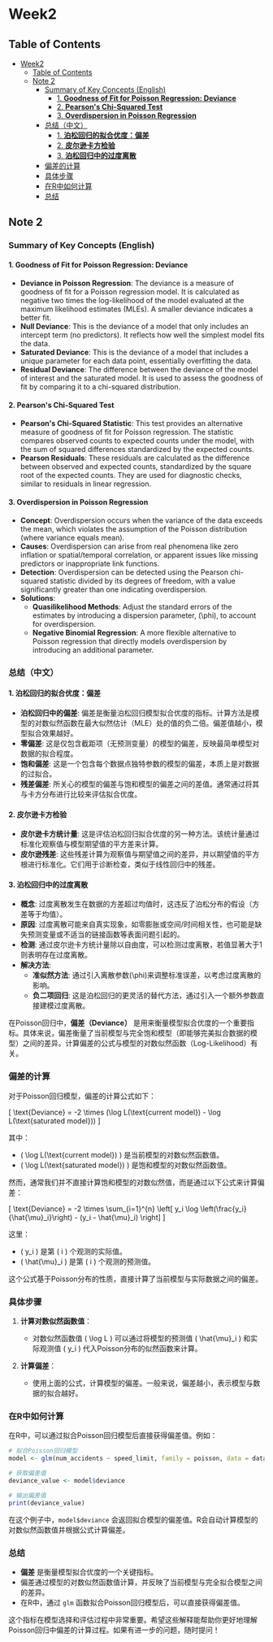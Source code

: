 # Week2

## Table of Contents

- [Week2](#week2)
  - [Table of Contents](#table-of-contents)
  - [Note 2](#note-2)
    - [Summary of Key Concepts (English)](#summary-of-key-concepts-english)
      - [1. **Goodness of Fit for Poisson Regression: Deviance**](#1-goodness-of-fit-for-poisson-regression-deviance)
      - [2. **Pearson's Chi-Squared Test**](#2-pearsons-chi-squared-test)
      - [3. **Overdispersion in Poisson Regression**](#3-overdispersion-in-poisson-regression)
    - [总结（中文）](#总结中文)
      - [1. **泊松回归的拟合优度：偏差**](#1-泊松回归的拟合优度偏差)
      - [2. **皮尔逊卡方检验**](#2-皮尔逊卡方检验)
      - [3. **泊松回归中的过度离散**](#3-泊松回归中的过度离散)
    - [偏差的计算](#偏差的计算)
    - [具体步骤](#具体步骤)
    - [在R中如何计算](#在r中如何计算)
    - [总结](#总结)

## Note 2

### Summary of Key Concepts (English)

#### 1. **Goodness of Fit for Poisson Regression: Deviance**

- **Deviance in Poisson Regression**: The deviance is a measure of goodness of fit for a Poisson regression model. It is calculated as negative two times the log-likelihood of the model evaluated at the maximum likelihood estimates (MLEs). A smaller deviance indicates a better fit.
- **Null Deviance**: This is the deviance of a model that only includes an intercept term (no predictors). It reflects how well the simplest model fits the data.
- **Saturated Deviance**: This is the deviance of a model that includes a unique parameter for each data point, essentially overfitting the data.
- **Residual Deviance**: The difference between the deviance of the model of interest and the saturated model. It is used to assess the goodness of fit by comparing it to a chi-squared distribution.

#### 2. **Pearson's Chi-Squared Test**

- **Pearson's Chi-Squared Statistic**: This test provides an alternative measure of goodness of fit for Poisson regression. The statistic compares observed counts to expected counts under the model, with the sum of squared differences standardized by the expected counts.
- **Pearson Residuals**: These residuals are calculated as the difference between observed and expected counts, standardized by the square root of the expected counts. They are used for diagnostic checks, similar to residuals in linear regression.

#### 3. **Overdispersion in Poisson Regression**

- **Concept**: Overdispersion occurs when the variance of the data exceeds the mean, which violates the assumption of the Poisson distribution (where variance equals mean).
- **Causes**: Overdispersion can arise from real phenomena like zero inflation or spatial/temporal correlation, or apparent issues like missing predictors or inappropriate link functions.
- **Detection**: Overdispersion can be detected using the Pearson chi-squared statistic divided by its degrees of freedom, with a value significantly greater than one indicating overdispersion.
- **Solutions**:
  - **Quasilikelihood Methods**: Adjust the standard errors of the estimates by introducing a dispersion parameter, \(\phi\), to account for overdispersion.
  - **Negative Binomial Regression**: A more flexible alternative to Poisson regression that directly models overdispersion by introducing an additional parameter.

### 总结（中文）

#### 1. **泊松回归的拟合优度：偏差**

- **泊松回归中的偏差**: 偏差是衡量泊松回归模型拟合优度的指标。计算方法是模型的对数似然函数在最大似然估计（MLE）处的值的负二倍。偏差值越小，模型拟合效果越好。
- **零偏差**: 这是仅包含截距项（无预测变量）的模型的偏差，反映最简单模型对数据的拟合程度。
- **饱和偏差**: 这是一个包含每个数据点独特参数的模型的偏差，本质上是对数据的过拟合。
- **残差偏差**: 所关心的模型的偏差与饱和模型的偏差之间的差值。通常通过将其与卡方分布进行比较来评估拟合优度。

#### 2. **皮尔逊卡方检验**

- **皮尔逊卡方统计量**: 这是评估泊松回归拟合优度的另一种方法。该统计量通过标准化观察值与模型期望值的平方差来计算。
- **皮尔逊残差**: 这些残差计算为观察值与期望值之间的差异，并以期望值的平方根进行标准化。它们用于诊断检查，类似于线性回归中的残差。

#### 3. **泊松回归中的过度离散**

- **概念**: 过度离散发生在数据的方差超过均值时，这违反了泊松分布的假设（方差等于均值）。
- **原因**: 过度离散可能来自真实现象，如零膨胀或空间/时间相关性，也可能是缺失预测变量或不适当的链接函数等表面问题引起的。
- **检测**: 通过皮尔逊卡方统计量除以自由度，可以检测过度离散，若值显著大于1则表明存在过度离散。
- **解决方法**:
  - **准似然方法**: 通过引入离散参数\(\phi\)来调整标准误差，以考虑过度离散的影响。
  - **负二项回归**: 这是泊松回归的更灵活的替代方法，通过引入一个额外参数直接建模过度离散。

在Poisson回归中，**偏差（Deviance）** 是用来衡量模型拟合优度的一个重要指标。具体来说，偏差衡量了当前模型与完全饱和模型（即能够完美拟合数据的模型）之间的差异。计算偏差的公式与模型的对数似然函数（Log-Likelihood）有关。

### 偏差的计算

对于Poisson回归模型，偏差的计算公式如下：

\[
\text{Deviance} = -2 \times (\log L(\text{current model}) - \log L(\text{saturated model}))
\]

其中：
- \( \log L(\text{current model}) \) 是当前模型的对数似然函数值。
- \( \log L(\text{saturated model}) \) 是饱和模型的对数似然函数值。

然而，通常我们并不直接计算饱和模型的对数似然值，而是通过以下公式来计算偏差：

\[
\text{Deviance} = -2 \times \sum_{i=1}^{n} \left[ y_i \log \left(\frac{y_i}{\hat{\mu}_i}\right) - (y_i - \hat{\mu}_i) \right]
\]

这里：
- \( y_i \) 是第 \( i \) 个观测的实际值。
- \( \hat{\mu}_i \) 是第 \( i \) 个观测的预测值。

这个公式基于Poisson分布的性质，直接计算了当前模型与实际数据之间的偏差。

### 具体步骤

1. **计算对数似然函数值**：
   - 对数似然函数值 \( \log L \) 可以通过将模型的预测值 \( \hat{\mu}_i \) 和实际观测值 \( y_i \) 代入Poisson分布的似然函数来计算。
   
2. **计算偏差**：
   - 使用上面的公式，计算模型的偏差。一般来说，偏差越小，表示模型与数据的拟合越好。

### 在R中如何计算

在R中，可以通过拟合Poisson回归模型后直接获得偏差值。例如：

```r
# 拟合Poisson回归模型
model <- glm(num_accidents ~ speed_limit, family = poisson, data = data)

# 获取偏差值
deviance_value <- model$deviance

# 输出偏差值
print(deviance_value)
```

在这个例子中，`model$deviance` 会返回拟合模型的偏差值。R会自动计算模型的对数似然函数值并根据公式计算偏差。

### 总结

- **偏差** 是衡量模型拟合优度的一个关键指标。
- 偏差通过模型的对数似然函数值计算，并反映了当前模型与完全拟合模型之间的差异。
- 在R中，通过 `glm` 函数拟合Poisson回归模型后，可以直接获得偏差值。

这个指标在模型选择和评估过程中非常重要。希望这些解释能帮助你更好地理解Poisson回归中偏差的计算过程。如果有进一步的问题，随时提问！